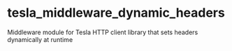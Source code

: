 # tesla_middleware_dynamic_headers
Middleware module for Tesla HTTP client library that sets headers dynamically at runtime
